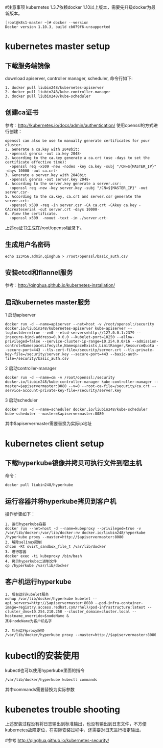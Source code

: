 #注意事项
kubernetes 1.3.7依赖docker 1.10以上版本，需要先升级docker为最新版本。
```
[root@k8s1-master ~]# docker --version
Docker version 1.10.3, build cb079f6-unsupported
```

# kubernetes master setup
## 下载服务端镜像
download apiserver, controller manager, scheduler, 命令行如下:
```
1. docker pull liubin248/kubernetes-apiserver
2. docker pull liubin248/kube-controller-manager
3. docker pull liubin248/kube-scheduler
```

## 创建ca证书
参考：http://kubernetes.io/docs/admin/authentication/
使用openssl的方式进行创建：
```
openssl can also be use to manually generate certificates for your cluster.
1. Generate a ca.key with 2048bit:
  ·openssl genrsa -out ca.key 2048·
2. According to the ca.key generate a ca.crt (use -days to set the certificate effective time):
  ·openssl req -x509 -new -nodes -key ca.key -subj "/CN=${MASTER_IP}" -days 10000 -out ca.crt·
3. Generate a server.key with 2048bit
  ·openssl genrsa -out server.key 2048·
4. According to the server.key generate a server.csr:
  ·openssl req -new -key server.key -subj "/CN=${MASTER_IP}" -out server.csr·
5. According to the ca.key, ca.crt and server.csr generate the server.crt:
  ·openssl x509 -req -in server.csr -CA ca.crt -CAkey ca.key -CAcreateserial -out server.crt -days 10000·
6. View the certificate.
  ·openssl x509  -noout -text -in ./server.crt·
```
上述ca证书生成在/root/openssl目录下。  

## 生成用户名密码
```
echo 123456,admin,qinghua > /root/openssl/basic_auth.csv
```
## 安装etcd和flannel服务
参考：http://qinghua.github.io/kubernetes-installation/

## 启动kubernetes master服务
1 启动apiserver
```
docker run -d --name=apiserver --net=host -v /root/openssl:/security docker.io/liubin248/kubernetes-apiserver kube-apiserver --logtostderr=true --v=0 --etcd-servers=http://127.0.0.1:2379 --insecure-bind-address=0.0.0.0 --kubelet-port=10250 --allow-privileged=false --service-cluster-ip-range=10.254.0.0/16 --admission-control=NamespaceLifecycle,NamespaceExists,LimitRanger,ResourceQuota --secure-port=443 --tls-cert-file=/security/server.crt --tls-private-key-file=/security/server.key --secure-port=443 --basic-auth-file=/security/basic_auth.csv
```

2 启动controller-manager
```
docker run -d --name=cm -v /root/openssl:/security docker.io/liubin248/kube-controller-manager kube-controller-manager --master=$apiservermaster:8080 --v=0 --root-ca-file=/security/ca.crt --service-account-private-key-file=/security/server.key
```

3 启动scheduler
```
docker run -d --name=scheduler docker.io/liubin248/kube-scheduler kube-scheduler --master=$apiservermaster:8080
```
其中$apiservermaster需要替换为实际ip地址

# kubernetes client setup
## 下载hyperkube镜像并拷贝可执行文件到宿主机
命令：
```
docker pull liubin248/hyperkube
```

## 运行容器并将hyperkube拷贝到客户机
操作步骤如下：
```
1. 运行hyperkube容器
docker run --net=host -d --name=kubeproxy --privileged=true -v /var/lib/docker:/var/lib/docker:rw docker.io/liubin248/hyperkube /hyperkube proxy --master=http://$apiservermaster:8080
2. 解除selinux限制
chcon -Rt svirt_sandbox_file_t /var/lib/docker
3. 进行容器
docker exec -ti kubeproxy /bin/bash
4. 拷贝hyperkube二进制文件
cp /hyperkube /var/lib/docker
```

## 客户机运行hyperkube
```
1. 后台运行kubelet服务
nohup /var/lib/docker/hyperkube kubelet --api_servers=http://$apiservermaster:8080 --pod-infra-container-image=registry.access.redhat.com/rhel7/pod-infrastructure:latest --cluster_dns=10.254.210.250 --cluster_domain=cluster.local --hostname_override=$nodeName &
其中nodeName为客户机名字

2. 后台运行proxy服务
/var/lib/docker/hyperkube proxy --master=http://$apiservermaster:8080
```

# kubectl的安装使用
kubectl也可以使用hyperkube里面的指令
```
/var/lib/docker/hyperkube kubectl commands
```
其中commands需要替换为实际参数

# kubenetes trouble shooting
上述安装过程没有将日志输出到标准输出，也没有输出到日志文件，不方便kubernetes故障定位，在实际安装过程中，还需要对日志进行指定输出。

#参考
http://qinghua.github.io/kubernetes-security/
